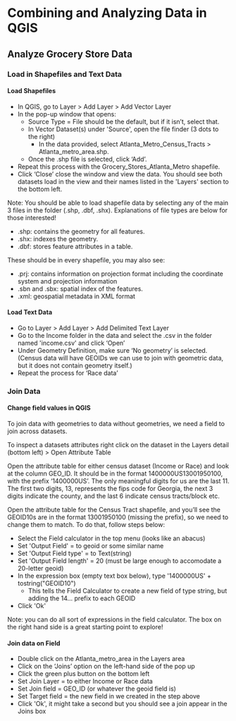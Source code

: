 # Combining and Analyzing Data in QGIS

## Analyze Grocery Store Data

### Load in Shapefiles and Text Data

#### Load Shapefiles

- In QGIS, go to Layer > Add Layer > Add Vector Layer
- In the pop-up window that opens:
  - Source Type = File should be the default, but if it isn’t, select that. 
  - In Vector Dataset(s) under 'Source', open the file finder (3 dots to the right)
    - In the data provided, select Atlanta_Metro_Census_Tracts > Atlanta_metro_area.shp.
  - Once the .shp file is selected, click ‘Add’. 
- Repeat this process with the Grocery_Stores_Atlanta_Metro shapefile. 
- Click ‘Close’ close the window and view the data. You should see both datasets load in the view and their names listed in the 'Layers' section to the bottom left.

Note: You should be able to load shapefile data by selecting any of the main 3 files in the folder (.shp, .dbf, .shx). Explanations of file types are below for those interested!

- .shp: contains the geometry for all features.
- .shx: indexes the geometry.
- .dbf: stores feature attributes in a table.

These should be in every shapefile, you may also see:
- .prj: contains information on projection format including the coordinate system and projection information
- .sbn and .sbx: spatial index of the features.
- .xml: geospatial metadata in XML format

#### Load Text Data
- Go to Layer > Add Layer > Add Delimited Text Layer 
- Go to the Income folder in the data and select the .csv in the folder named 'income.csv' and click ‘Open’
- Under Geometry Definition, make sure ‘No geometry’ is selected. (Census data will have GEOIDs we can use to join with geometric data, but it does not contain geometry itself.)
- Repeat the process for ‘Race data’

### Join Data

#### Change field values in QGIS
To join data with geometries to data without geometries, we need a field to join across datasets. 

To inspect a datasets attributes right click on the dataset in the Layers detail (bottom left) > Open Attribute Table

Open the attribute table for either census dataset (Income or Race) and look at the column GEO_ID. It should be in the format 1400000US13001950100, with the prefix ‘1400000US’. The only meaningful digits for us are the last 11. The first two digits, 13, represents the fips code for Georgia, the next 3 digits indicate the county, and the last 6 indicate census tracts/block etc. 

Open the attribute table for the Census Tract shapefile, and you’ll see the GEOID10s are in the format 13001950100 (missing the prefix), so we need to change them to match. To do that, follow steps below:
- Select the Field calculator in the top menu (looks like an abacus)
- Set 'Output Field' = to geoid or some similar name
- Set 'Output Field type' = to Text(string)
- Set 'Output Field length' = 20 (must be large enough to accomodate a 20-letter geoid)
- In the expression box (empty text box below), type '1400000US' + tostring("GEOID10")
  - This tells the Field Calculator to create a new field of type string, but adding the 14... prefix to each GEOID 
- Click 'Ok'

Note: you can do all sort of expressions in the field calculator. The box on the right hand side is a great starting point to explore!

#### Join data on Field
- Double click on the Atlanta_metro_area in the Layers area
- Click on the ‘Joins’ option on the left-hand side of the pop up
- Click the green plus button on the bottom left
- Set Join Layer = to either Income or Race data
- Set Join field = GEO_ID (or whatever the geoid field is)
- Set Target field = the new field in we created in the step above 
- Click 'Ok', it might take a second but you should see a join appear in the Joins box




